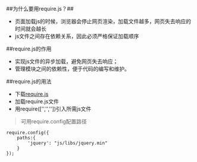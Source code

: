 ##为什么要用require.js？##

* 页面加载js的时候，浏览器会停止网页渲染，加载文件越多，网页失去响应的时间就会越长
* js文件之间存在依赖关系，因此必须严格保证加载顺序

##require.js的作用

* 实现js文件的异步加载，避免网页失去响应；
* 管理模块之间的依赖性，便于代码的编写和维护。

##require.js的用法

* 下载[require.js](http://requirejs.org/)
* 加载require.js文件
* 用require(['','',''])引入所需js文件

> 可用require.config配置路径

```
require.config({
    paths:{
        'jquery': "js/libs/jquery.min"
    }
});
```
